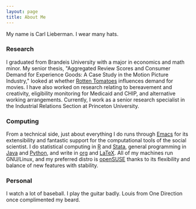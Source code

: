 ```yaml
---
layout: page
title: About Me
---
```


My name is Carl Lieberman.
I wear many hats.

### Research

I graduated from Brandeis University with a major in economics and math minor.
My senior thesis, "Aggregated Review Scores and Consumer Demand for Experience Goods: A Case Study in the Motion Picture Industry," looked at whether [Rotten Tomatoes](https://rottentomatoes.com) influences demand for movies.
I have also worked on research relating to bereavement and creativity, eligibility monitoring for Medicaid and CHIP, and alternative working arrangements.
Currently, I work as a senior research specialist in the Industrial Relations Section at Princeton University.

### Computing

From a technical side, just about everything I do runs through [Emacs](https://www.gnu.org/software/emacs/) for its extensibility and fantastic support for the computational tools of the social scientist.
I do statistical computing in [R](https://www.r-project.org/) and [Stata](http://www.stata.com/), general programming in [Java](http://openjdk.java.net/) and [Python](https://www.python.org/), and write in [org](http://orgmode.org/) and [LaTeX](https://www.latex-project.org/).
All of my machines run GNU/Linux, and my preferred distro is [openSUSE](https://www.opensuse.org/) thanks to its flexibility and balance of new features with stability.

### Personal

I watch a lot of baseball.
I play the guitar badly.
Louis from One Direction once complimented my beard.
